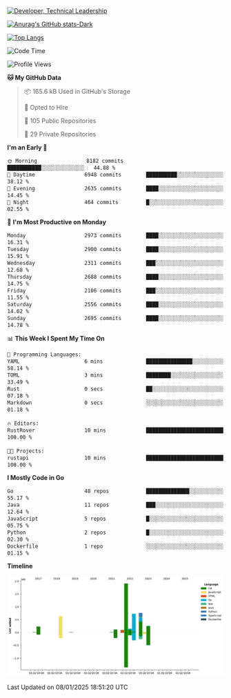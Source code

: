 <div>
  <a href="https://www.linkedin.com/in/arielpineiro/" target="_blank" rel="nofollow noopener noreferrer">
    <img src="https://img.shields.io/badge/-LinkedIn-%230077B5?style=for-the-badge&logo=linkedin&logoColor=white" alt="Developer, Technical Leadership" title="Ariel Piñeiro">
  </a>
</div>

[![Anurag's GitHub stats-Dark](https://github-readme-stats.vercel.app/api?username=arielsrv&show_icons=true&theme=dark#gh-dark-mode-only)](https://github.com/anuraghazra/github-readme-stats#gh-dark-mode-only)

[![Top Langs](https://github-readme-stats.vercel.app/api/top-langs/?username=arielsrv&layout=compact&langs_count=10&theme=dark#gh-dark-mode-only)](https://github.com/anuraghazra/github-readme-stats&theme=dark#gh-dark-mode-only)

<!--START_SECTION:waka-->
![Code Time](http://img.shields.io/badge/Code%20Time-1%2C108%20hrs%2053%20mins-blue)

![Profile Views](http://img.shields.io/badge/Profile%20Views-1-blue)

**🐱 My GitHub Data** 

> 📦 165.6 kB Used in GitHub's Storage 
 > 
> 💼 Opted to Hire
 > 
> 📜 105 Public Repositories 
 > 
> 🔑 29 Private Repositories 
 > 
**I'm an Early 🐤** 

```text
🌞 Morning                8182 commits        ███████████░░░░░░░░░░░░░░   44.88 % 
🌆 Daytime                6948 commits        ██████████░░░░░░░░░░░░░░░   38.12 % 
🌃 Evening                2635 commits        ████░░░░░░░░░░░░░░░░░░░░░   14.45 % 
🌙 Night                  464 commits         █░░░░░░░░░░░░░░░░░░░░░░░░   02.55 % 
```
📅 **I'm Most Productive on Monday** 

```text
Monday                   2973 commits        ████░░░░░░░░░░░░░░░░░░░░░   16.31 % 
Tuesday                  2900 commits        ████░░░░░░░░░░░░░░░░░░░░░   15.91 % 
Wednesday                2311 commits        ███░░░░░░░░░░░░░░░░░░░░░░   12.68 % 
Thursday                 2688 commits        ████░░░░░░░░░░░░░░░░░░░░░   14.75 % 
Friday                   2106 commits        ███░░░░░░░░░░░░░░░░░░░░░░   11.55 % 
Saturday                 2556 commits        ████░░░░░░░░░░░░░░░░░░░░░   14.02 % 
Sunday                   2695 commits        ████░░░░░░░░░░░░░░░░░░░░░   14.78 % 
```


📊 **This Week I Spent My Time On** 

```text
💬 Programming Languages: 
YAML                     6 mins              ███████████████░░░░░░░░░░   58.14 % 
TOML                     3 mins              ████████░░░░░░░░░░░░░░░░░   33.49 % 
Rust                     0 secs              ██░░░░░░░░░░░░░░░░░░░░░░░   07.18 % 
Markdown                 0 secs              ░░░░░░░░░░░░░░░░░░░░░░░░░   01.18 % 

🔥 Editors: 
RustRover                10 mins             █████████████████████████   100.00 % 

🐱‍💻 Projects: 
rustapi                  10 mins             █████████████████████████   100.00 % 
```

**I Mostly Code in Go** 

```text
Go                       48 repos            ██████████████░░░░░░░░░░░   55.17 % 
Java                     11 repos            ███░░░░░░░░░░░░░░░░░░░░░░   12.64 % 
JavaScript               5 repos             █░░░░░░░░░░░░░░░░░░░░░░░░   05.75 % 
Python                   2 repos             █░░░░░░░░░░░░░░░░░░░░░░░░   02.30 % 
Dockerfile               1 repo              ░░░░░░░░░░░░░░░░░░░░░░░░░   01.15 % 
```



**Timeline**

![Lines of Code chart](https://raw.githubusercontent.com/arielsrv/arielsrv/main/assets/bar_graph.png)


 Last Updated on 08/01/2025 18:51:20 UTC
<!--END_SECTION:waka-->
